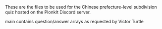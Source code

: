 These are the files to be used for the Chinese prefecture-level subdivision quiz hosted on the PlonkIt Discord server.

main contains question/answer arrays as requested by Victor Turtle
